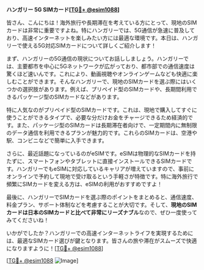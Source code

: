 **ハンガリー 5G SIMカード[[TG💪+ @esim1088](https://t.me/s/esim1088)]**

皆さん、こんにちは！海外旅行や長期滞在を考えている方にとって、現地のSIMカードは非常に重要ですよね。特にハンガリーでは、5G通信が急速に普及しており、高速インターネットを楽しみたい方には最適な環境です。本日は、ハンガリーで使える5G対応SIMカードについて詳しくご紹介します！

まず、ハンガリーの5G通信の現状についてお話ししましょう。ハンガリーでは、主要都市を中心に5Gネットワークが広がっており、都市部での通信速度は驚くほど速いんです。これにより、動画視聴やオンラインゲームなども快適に楽しむことができます。そんなハンガリーで、現地のSIMカードを選ぶ際にはいくつかの選択肢があります。例えば、プリペイド型のSIMカードや、長期間利用できるパッケージ型のSIMカードなどがあります。

特に人気なのがプリペイド型のSIMカードです。これは、現地で購入してすぐに使うことができるタイプで、必要な分だけお金をチャージできるため経済的です。また、パッケージ型のSIMカードは長期滞在者向けで、一定期間内に無制限のデータ通信を利用できるプランが魅力的です。これらのSIMカードは、空港や駅、コンビニなどで簡単に入手できます。

さらに、最近話題になっているのがeSIMです。eSIMは物理的なSIMカードを持たずに、スマートフォンやタブレットに直接インストールできるSIMカードです。ハンガリーでもeSIMに対応しているキャリアが増えていますので、事前にオンラインで予約して現地で受け取るという手軽さが特徴です。特に海外旅行で頻繁にSIMカードを変える方は、eSIMの利用がおすすめですよ！

最後に、ハンガリーでSIMカードを選ぶ際のポイントをまとめると、通信速度、料金プラン、サポート体制などを考慮することが大切です。そして、**現地のSIMカードは日本のSIMカードと比べて非常にリーズナブル**なので、ぜひ一度使ってみてくださいね！

いかがでしたか？ハンガリーでの高速インターネットライフを実現するためには、最適なSIMカード選びが鍵となります。皆さんの旅や滞在がスムーズで快適になりますように！[[TG💪+ @esim1088](https://t.me/s/esim1088)]

[[TG💪+ @esim1088](https://t.me/s/esim1088) ![Image](https://i.postimg.cc/Y0z9fWf4/image.png)]
